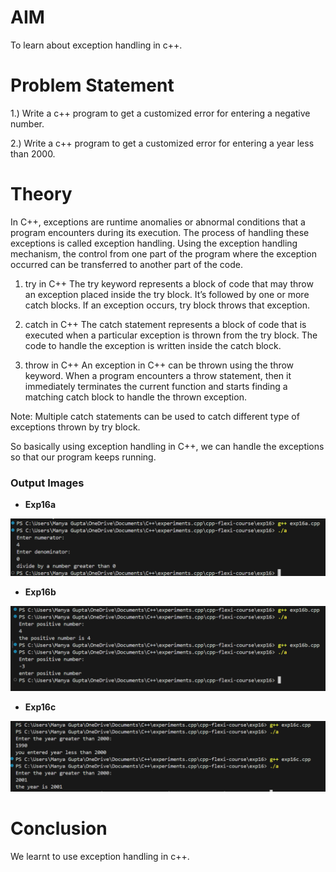 # AIM
To learn about exception handling in c++.

# Problem Statement

1.) Write a c++ program to get a customized error for entering a negative number.

2.) Write a c++ program to get a customized error for entering a year less than 2000.

# Theory

In C++, exceptions are runtime anomalies or abnormal conditions that a program encounters during its execution. The process of handling these exceptions is called exception handling. Using the exception handling mechanism, the control from one part of the program where the exception occurred can be transferred to another part of the code.

1. try in C++
The try keyword represents a block of code that may throw an exception placed inside the try block. It’s followed by one or more catch blocks. If an exception occurs, try block throws that exception.

2. catch in C++
The catch statement represents a block of code that is executed when a particular exception is thrown from the try block. The code to handle the exception is written inside the catch block.

3. throw in C++
An exception in C++ can be thrown using the throw keyword. When a program encounters a throw statement, then it immediately terminates the current function and starts finding a matching catch block to handle the thrown exception.

Note: Multiple catch statements can be used to catch different type of exceptions thrown by try block.



So basically using exception handling in C++, we can handle the exceptions so that our program keeps running.

### Output Images

- **Exp16a**

![alt text](output_Exp16a.png)

- **Exp16b**

![alt text](output_Exp16b.png)

- **Exp16c**

![alt text](output_Exp16c.png)

# Conclusion

We learnt to use exception handling in c++.